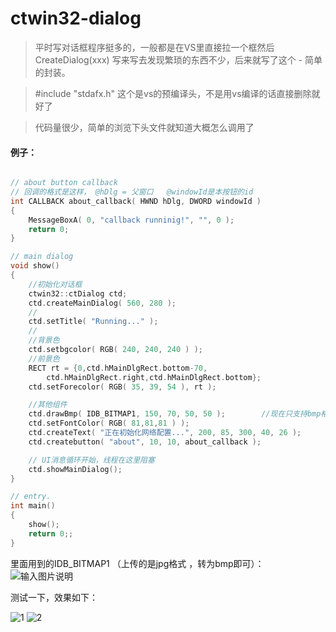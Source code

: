 
ctwin32-dialog
=============================

>平时写对话框程序挺多的，一般都是在VS里直接拉一个框然后CreateDialog(xxx)
>写来写去发现繁琐的东西不少，后来就写了这个 - 简单的封装。

>\#include "stdafx.h" 这个是vs的预编译头，不是用vs编译的话直接删除就好了

>代码量很少，简单的浏览下头文件就知道大概怎么调用了


#### 例子：

```c++

// about button callback
// 回调的格式是这样， @hDlg = 父窗口   @windowId是本按钮的id
int CALLBACK about_callback( HWND hDlg, DWORD windowId )
{
	MessageBoxA( 0, "callback runninig!", "", 0 );
	return 0;
}

// main dialog
void show()
{
	//初始化对话框
	ctwin32::ctDialog ctd;
	ctd.createMainDialog( 560, 280 );
	//
	ctd.setTitle( "Running..." );
	//
	//背景色
	ctd.setbgcolor( RGB( 240, 240, 240 ) );
	//前景色
	RECT rt = {0,ctd.hMainDlgRect.bottom-70,
        ctd.hMainDlgRect.right,ctd.hMainDlgRect.bottom};
	ctd.setForecolor( RGB( 35, 39, 54 ), rt );

	//其他组件
	ctd.drawBmp( IDB_BITMAP1, 150, 70, 50, 50 );        //现在只支持bmp格式
	ctd.setFontColor( RGB( 81,81,81 ) );
	ctd.createText( "正在初始化网络配置...", 200, 85, 300, 40, 26 );
	ctd.createbutton( "about", 10, 10, about_callback );

	// UI消息循环开始，线程在这里阻塞
	ctd.showMainDialog();
}

// entry.
int main()
{
	show();
    return 0;;
}

```
里面用到的IDB_BITMAP1 （上传的是jpg格式 ，转为bmp即可）：
![输入图片说明](http://git.oschina.net/uploads/images/2016/1129/021949_1e9e57ad_632350.jpeg "在这里输入图片标题")


测试一下，效果如下：

![1](http://git.oschina.net/uploads/images/2016/1129/113619_41534a9e_632350.jpeg "在这里输入图片标题")
![2](http://git.oschina.net/uploads/images/2016/1129/113628_5b63ab04_632350.jpeg "在这里输入图片标题")